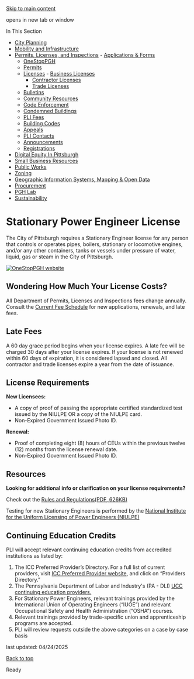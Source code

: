 [Skip to main content](https://www.pittsburghpa.gov/Business-Development/Permits-Licenses-and-Inspections/Licenses/Trade-Licenses/Stationary-Power-Engineer-License#main-content)

opens in new tab or window

In This Section

- [City Planning](https://www.pittsburghpa.gov/Business-Development/City-Planning)
- [Mobility and Infrastructure](https://www.pittsburghpa.gov/Business-Development/Mobility-and-Infrastructure)
- [Permits, Licenses, and Inspections](https://www.pittsburghpa.gov/Business-Development/Permits-Licenses-and-Inspections)  - [Applications & Forms](https://www.pittsburghpa.gov/Business-Development/Permits-Licenses-and-Inspections/Applications-Forms)
  - [OneStopPGH](https://www.pittsburghpa.gov/Business-Development/Permits-Licenses-and-Inspections/OneStopPGH)
  - [Permits](https://www.pittsburghpa.gov/Business-Development/Permits-Licenses-and-Inspections/Permits)
  - [Licenses](https://www.pittsburghpa.gov/Business-Development/Permits-Licenses-and-Inspections/Licenses)    - [Business Licenses](https://www.pittsburghpa.gov/Business-Development/Permits-Licenses-and-Inspections/Licenses/Business-Licenses)
    - [Contractor Licenses](https://www.pittsburghpa.gov/Business-Development/Permits-Licenses-and-Inspections/Licenses/Contractor-Licenses)
    - [Trade Licenses](https://www.pittsburghpa.gov/Business-Development/Permits-Licenses-and-Inspections/Licenses/Trade-Licenses)
  - [Bulletins](https://www.pittsburghpa.gov/Business-Development/Permits-Licenses-and-Inspections/PLI-Bulletins)
  - [Community Resources](https://www.pittsburghpa.gov/Business-Development/Permits-Licenses-and-Inspections/Community-Resources)
  - [Code Enforcement](https://www.pittsburghpa.gov/Business-Development/Permits-Licenses-and-Inspections/Code-Enforcement)
  - [Condemned Buildings](https://www.pittsburghpa.gov/Business-Development/Permits-Licenses-and-Inspections/Condemned-Buildings)
  - [PLI Fees](https://www.pittsburghpa.gov/Business-Development/Permits-Licenses-and-Inspections/Fees)
  - [Building Codes](https://www.pittsburghpa.gov/Business-Development/Permits-Licenses-and-Inspections/Building-Codes)
  - [Appeals](https://www.pittsburghpa.gov/Business-Development/Permits-Licenses-and-Inspections/Appeals)
  - [PLI Contacts](https://www.pittsburghpa.gov/Business-Development/Permits-Licenses-and-Inspections/Contacts)
  - [Announcements](https://www.pittsburghpa.gov/Business-Development/Permits-Licenses-and-Inspections/Announcements)
  - [Registrations](https://www.pittsburghpa.gov/Business-Development/Permits-Licenses-and-Inspections/Registrations)
- [Digital Equity In Pittsburgh](https://www.pittsburghpa.gov/Business-Development/Digital-Equity-In-Pittsburgh)
- [Small Business Resources](https://www.pittsburghpa.gov/Business-Development/Small-Business-Resources)
- [Public Works](https://www.pittsburghpa.gov/Business-Development/Public-Works)
- [Zoning](https://www.pittsburghpa.gov/Business-Development/Zoning)
- [Geographic Information Systems, Mapping & Open Data](https://www.pittsburghpa.gov/Business-Development/Geographic-Information-Systems-Mapping-Open-Data)
- [Procurement](https://www.pittsburghpa.gov/Business-Development/Procurement)
- [PGH Lab](https://www.pittsburghpa.gov/Business-Development/PGH-Lab)
- [Sustainability](https://www.pittsburghpa.gov/Business-Development/Sustainability)

# Stationary Power Engineer License

The City of Pittsburgh requires a Stationary Engineer license for any person that controls or operates pipes, boilers, stationary or locomotive engines, and/or any other containers, tanks or vessels under pressure of water, liquid, gas or steam in the City of Pittsburgh.

[![OneStopPGH website](https://www.pittsburghpa.gov/files/assets/city/v/1/pli/images/4411_onestoppgh-banner.png)](https://onestoppgh.pittsburghpa.gov/pghprod/pub/lms/Login.aspx)

## Wondering How Much Your License Costs?

All Department of Permits, Licenses and Inspections fees change annually. Consult the [Current Fee Schedule](https://www.pittsburghpa.gov/Business-Development/Permits-Licenses-and-Inspections/Fees) for new applications, renewals, and late fees.

## Late Fees

A 60 day grace period begins when your license expires. A late fee will be charged 30 days after your license expires. If your license is not renewed within 60 days of expiration, it is considered lapsed and closed. All contractor and trade licenses expire a year from the date of issuance.

## License Requirements

**New Licensees:**

- A copy of proof of passing the appropriate certified standardized test issued by the NIULPE OR a copy of the NIULPE card.
- Non-Expired Government Issued Photo ID.

**Renewal:**

- Proof of completing eight (8) hours of CEUs within the previous twelve (12) months from the license renewal date.
- Non-Expired Government Issued Photo ID.

## Resources

**Looking for additional info or clarification on your license requirements?**

Check out the [Rules and Regulations(PDF, 626KB)](https://www.pittsburghpa.gov/files/assets/city/v/1/pli/documents/licensing_rules_regulations.pdf)

Testing for new Stationary Engineers is performed by the [National Institute for the Uniform Licensing of Power Engineers (NIULPE)](https://www.niulpe.org/)

## Continuing Education Credits

PLI will accept relevant continuing education credits from accredited institutions as listed by:

1. The ICC Preferred Provider’s Directory. For a full list of current providers, visit [ICC Preferred Provider website](https://ppp.iccsafe.org/), and click on “Providers Directory.”
2. The Pennsylvania Department of Labor and Industry's (PA - DLI) [UCC continuing education providers.](https://www.pa.gov/agencies/dli/programs-services/labor-management-relations/bureau-of-occupational-and-industrial-safety/uniform-construction-code-home/continuing-education-providers.html)
3. For Stationary Power Engineers, relevant trainings provided by the International Union of Operating Engineers (“IUOE”) and relevant Occupational Safety and Health Administration (“OSHA”) courses.
4. Relevant trainings provided by trade-specific union and apprenticeship programs are accepted.
5. PLI will review requests outside the above categories on a case by case basis

last updated: 04/24/2025

[Back to top](https://www.pittsburghpa.gov/Business-Development/Permits-Licenses-and-Inspections/Licenses/Trade-Licenses/Stationary-Power-Engineer-License#body-top)

Ready

